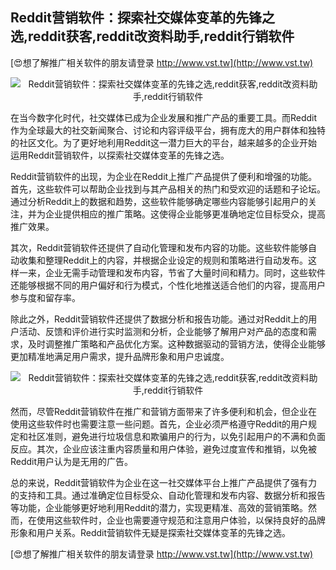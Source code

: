 ## **Reddit营销软件：探索社交媒体变革的先锋之选,reddit获客,reddit改资料助手,reddit行销软件**

[😍想了解推广相关软件的朋友请登录 http://www.vst.tw](http://www.vst.tw)

 <center><img src="https://vst.tw/MP4/tuiguang/png/7.png" alt="Reddit营销软件：探索社交媒体变革的先锋之选,reddit获客,reddit改资料助手,reddit行销软件"></center>

在当今数字化时代，社交媒体已成为企业发展和推广产品的重要工具。而Reddit作为全球最大的社交新闻聚合、讨论和内容评级平台，拥有庞大的用户群体和独特的社区文化。为了更好地利用Reddit这一潜力巨大的平台，越来越多的企业开始运用Reddit营销软件，以探索社交媒体变革的先锋之选。

Reddit营销软件的出现，为企业在Reddit上推广产品提供了便利和增强的功能。首先，这些软件可以帮助企业找到与其产品相关的热门和受欢迎的话题和子论坛。通过分析Reddit上的数据和趋势，这些软件能够确定哪些内容能够引起用户的关注，并为企业提供相应的推广策略。这使得企业能够更准确地定位目标受众，提高推广效果。

其次，Reddit营销软件还提供了自动化管理和发布内容的功能。这些软件能够自动收集和整理Reddit上的内容，并根据企业设定的规则和策略进行自动发布。这样一来，企业无需手动管理和发布内容，节省了大量时间和精力。同时，这些软件还能够根据不同的用户偏好和行为模式，个性化地推送适合他们的内容，提高用户参与度和留存率。

除此之外，Reddit营销软件还提供了数据分析和报告功能。通过对Reddit上的用户活动、反馈和评价进行实时监测和分析，企业能够了解用户对产品的态度和需求，及时调整推广策略和产品优化方案。这种数据驱动的营销方法，使得企业能够更加精准地满足用户需求，提升品牌形象和用户忠诚度。

 <center><img src="https://vst.tw/MP4/tuiguang/png/2.png" alt="Reddit营销软件：探索社交媒体变革的先锋之选,reddit获客,reddit改资料助手,reddit行销软件"></center>

然而，尽管Reddit营销软件在推广和营销方面带来了许多便利和机会，但企业在使用这些软件时也需要注意一些问题。首先，企业必须严格遵守Reddit的用户规定和社区准则，避免进行垃圾信息和欺骗用户的行为，以免引起用户的不满和负面反应。其次，企业应该注重内容质量和用户体验，避免过度宣传和推销，以免被Reddit用户认为是无用的广告。

总的来说，Reddit营销软件为企业在这一社交媒体平台上推广产品提供了强有力的支持和工具。通过准确定位目标受众、自动化管理和发布内容、数据分析和报告等功能，企业能够更好地利用Reddit的潜力，实现更精准、高效的营销策略。然而，在使用这些软件时，企业也需要遵守规范和注意用户体验，以保持良好的品牌形象和用户关系。Reddit营销软件无疑是探索社交媒体变革的先锋之选。

[😍想了解推广相关软件的朋友请登录 http://www.vst.tw](http://www.vst.tw)



